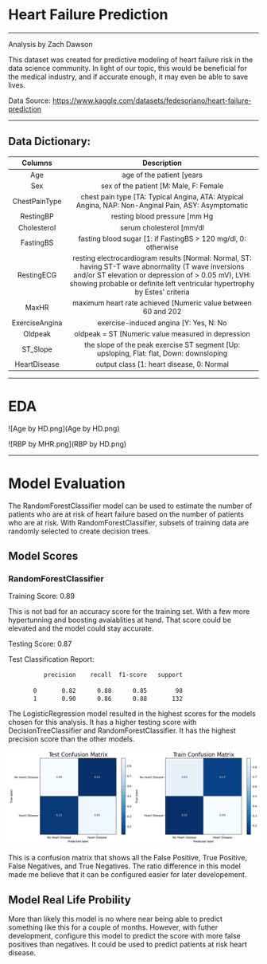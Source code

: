 # Heart Failure Prediction
---

Analysis by Zach Dawson

This dataset was created for predictive modeling of heart failure risk in the data science community. In light of our topic, this would be beneficial for the medical industry, and if accurate enough, it may even be able to save lives.

Data Source: https://www.kaggle.com/datasets/fedesoriano/heart-failure-prediction

---

## Data Dictionary:

| Columns 	| Description 	|
|:---:	|:---:	|
| Age 	| age of the patient [years 	|
| Sex 	| sex of the patient [M: Male, F: Female 	|
| ChestPainType 	| chest pain type [TA: Typical Angina, ATA: Atypical Angina, NAP: Non-Anginal Pain, ASY: Asymptomatic 	|
| RestingBP 	| resting blood pressure [mm Hg 	|
| Cholesterol 	| serum cholesterol [mm/dl 	|
| FastingBS 	| fasting blood sugar [1: if FastingBS > 120 mg/dl, 0: otherwise 	|
| RestingECG 	| resting electrocardiogram results [Normal: Normal, ST: having ST-T wave abnormality (T wave inversions and/or ST elevation or depression of > 0.05 mV), LVH: showing probable or definite left ventricular hypertrophy by Estes' criteria 	|
| MaxHR 	| maximum heart rate achieved [Numeric value between 60 and 202 	|
| ExerciseAngina 	| exercise-induced angina [Y: Yes, N: No 	|
| Oldpeak 	| oldpeak = ST [Numeric value measured in depression 	|
| ST_Slope 	| the slope of the peak exercise ST segment [Up: upsloping, Flat: flat, Down: downsloping 	|
| HeartDisease 	| output class [1: heart disease, 0: Normal 	|

---
# EDA

![Age by HD.png](Age by HD.png)

![RBP by MHR.png](RBP by HD.png)

---
# Model Evaluation
The RandomForestClassifier model can be used to estimate the number of patients who are at risk of heart failure based on the number of patients who are at risk. With RandomForestClassifier, subsets of training data are randomly selected to create decision trees.

## Model Scores
### RandomForestClassifier

Training Score: 0.89

This is not bad for an accuracy score for the training set. With a few more hypertunning and boosting avaiablities at hand. That score could be elevated and the model could stay accurate.

Testing Score: 0.87

Test Classification Report: 

              precision    recall  f1-score   support

           0       0.82      0.88      0.85        98
           1       0.90      0.86      0.88       132

The LogisticRegression model resulted in the highest scores for the models chosen for this analysis. It has a higher testing score with DecisionTreeClassifier and RandomForestClassifier. It has the highest precision score than the other models.

![Log.png](Log.png)

This is a confusion matrix that shows all the False Positive, True Positive, False Negatives, and True Negatives. The ratio difference in this model made me believe that it can be configured easier for later developement.

## Model Real Life Probility
More than likely this model is no where near being able to predict something like this for a couple of months. However, with futher development, configure this model to predict the score with more false positives than negatives. It could be used to predict patients at risk heart disease. 

